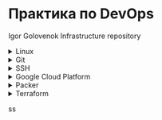 # Практика по DevOps
Igor Golovenok Infrastructure repository

<details>
  <summary>Linux </summary>

### Иерархия файловой системы
`/bin` – исполняемые файлы; `/sbin` – исполяемые файлы; `/dev` – файлы устройств; `/etc` – файлы конфигурации; `/lib` – системные библиотеки; `/home` – каталоги пользователей; `/root` – каталог суперпользователя; `/usr` – размещение приложений; `/var` – данные приложений; `/tmp` – временный каталог системы; `/var/tmp` – временные каталоги приложений; `/proc` – файловый интерфейс ОС; `/opt` – аналог “Program Files”; `/mnt` – монтирование сетевых ФС `/media` – монтирование съемных ФС; `/boot` – загрузчик и ядросистемы; `/sys` – интерфейс кустройствам ОС; `/srv` – размещение Web-сайтов, FTP...

### Система помощи
`man`, `--help`, `info`

### Переменные окружения
(`echo $...`)
- Добавить переменную в `~/.Bashrc` или `~/.zshrc`: `export PATH="/usr/lib/postgresql/12/bin:$PATH"` `export PGDATA="/usr/local/pgsql/data"`
- Обновить `source ~/.bashrc`

- `SHELL` – содержит путь к shell текущего пользователя
- `LS_COLORS` – определяет соответствие между расширениями файлов и теми цветами которыми те отражаются в при выводе командой ls
- `USER` – текущий пользователь
- `HOME` – домашний каталог пользователя USER
- `PATH` – содержит пути для поиска файлов по умолчанию
- `PWD` – указывает на текущий каталог
- `LANG` – определяет текущие настройки локали

### Команды оболочки
- `env` – выводит список переменных окружения
- `export` – экспортирует переменные окружения, делая их доступными для других программ
- `echo` – выводит на терминал то, что передано в качестве параметра, в том числе и esc-последовательности
- `reset` – возврат настроек терминала к значениям по умолчанию
- `logout` – завершение текущего пользовательского сеанса
- `exit` – завершение сеанса работы с оболочкой

### Стандартные ввод, вывод и вывод ошибок
Стандартные потоки (файлы):
- `0` – Стандартный ввод (`stdin`)
- `1` – Стандартный вывод (`stdout`)
- `2` – Стандартный вывод ошибок (`stderr`)

### Основные команды для работы с файлами
- `which` - расположение программы программе
- `ls` – вывод содержимого каталога (`-R` - вложения)
- `tree` - дерево каталога (`-d` - только дирректории)
- `pwd` – выводит на консоль путь к текущему каталогу
- `cd` – смена текущего каталога
- `touch` – создание файла или изменение его временных меток
- `mkdir` – создание каталога
- `rm / rmdir `– удаление файла / каталога , поддерживается рекурсия (`-r`)
- `cp / mv` – копирование / переименование / перенос файлов и каталогов, поддерживается рекурсия (`-r`)
- `more / less` – постраничный просмотр текстовых файлов
- `ln` – создание ссылок на файлы (hard & soft) (`-s` - символьная ссылка)
- `cat / tac` – вывод содежимого файла в прямом и обратном порядках

### Дополнительные команды для работы с файлами
- `df` - отчёт об использовании дискового пространства
- `du` - оценка места на диске , занимаемого файлами и каталогами (`-h`)
- `sort` – сортировка строк в тектовых файлах
- `cut / paste` – работа с секциями файлов (вырезать / вставить)
- `head / tail` – вывод (первых / последних) строк файла на стандартный вывод
- `wc` – подсчет (размера файла, числа символов , слов, строк и т.п.)
- `tr` – замена символов по шаблону
- `dd` - преобразовать и копировать файл
- `tee` – транслящия stdin в stdout c ведением лога 
- `uniq` – нахождение дублирующихся строк
- `find /usr/bin -user root -type f -perm -4000` - поиск в каталоге bim, тип - файлы, с правами "4000"
- `grep` – поиск по шаблону (https://losst.ru/gerp-poisk-vnutri-fajlov-v-linux)
- Архивация (https://zen.yandex.ru/media/id/5bcde82f0c05e200aab52807/sozdanie-prosmotr-i-raspakovka-arhivov-tar-zip-rar-v-linux-targz-tarbz2-zip-rar-5cb49cf476b1a600b216cb7f)

### Типы файлов
Первая буква программы `ls -l`
- `f` или `-` — обыкновенный файл
- `l` — символьная ссылка
- `d` — директория
- `c` — символьное устройство
- `b` — блочное устройство
- `p` — pipe (FIFO) файл
- `s` — файл типа socket

### Управление правами доступа
- `chmod` — изменение прав доступа (`chmod` `[-R]` `[опции]` `права` `файл`) (`chmod u+r,go+w raphael-andres`)
- `umask` — маска прав доступа
- `chown` — изменение хозяина (доступна только для root ) (`chown` `[-R]` `user[:group]` `файл`)
- `chgrp` — изменение группы (`chgrp` `[-R]` `group` `файл`)
- *`-R` - рекурсивная смена

### Типы прав доступа к файлам (к каталогам)
- `r` — право на чтение из файла (право на просмотр содержимого директории)
- `w` — право на запись в файл (право на создание, удаление файлов в директории)
- `x` — право на исполнение (право на «прохождение » в и сквозь директорию)

### Символьный формат записи прав
- `u` - права хозяина; `g` - права группы; `o` - права всех остальных; `a` - все права; `+` - установить бит; `-` - сбросить бит; `=` - установить относительно.

### Права доступа (числа)
- `r = 4`, `w = 2`, `x = 1`,
-  `* _ _ _` - * - sticky бит на каталог (`1` - включить, `0` - выключить). Если включен, то файлы из каталога может удалить только root или владелец.
- для файлов дефолд — `664`; для директорий дефолд — `775` 


### Просмотр процессов
ps [опции]:
- `a` — показывает список всех процессов «привязанных» к терминалам
- `x` — показывает список процессов не «привязанных» к терминалу
- `е` — показывает все процессы системы
- `f` — показывает дерево процессов
- `u user` — список процессов пользователя
- `ps aux | less` `ps -e` `ps xaf` `pstree` `ps xa | grep cupsd` `pgrep cupsd`

### Создание пользователей и групп
- `useradd` (`-c "..."` - комментарий; `-m` - создание домашнего каталога; `-s /bin/sh` - добавление оболочки.)(`userdel` - удалить)
- `passwd [user]` - добавление пароля
- `adduser` - медленное сознание пользователя
- `usermod -L [user]` - блокировка пользователя. (`usermod -U [user]` - разблокировака)
- `vim /etc/passwd` - настройка пользователя (`sudo vipw`)
- `/etc/shadow` - хранение паролей
- `id [user]` - информация о пользователе
- `groupadd [group]` - создание группы (`groupdel` - удалить )
- `vim /etc/group` - добавить пользователя в группу (`sudo vigr`)

### Сетевые комманды
- `ifconfig` - показать мой IP адресс
- `ip addr show ` - показать мой IP адресс
- `route` - показать адресс раутера Gateway
- `ping` - протестировать коннекшен к адрессу
- `host` - дать IP адресс вэб сайта
- `dig` - дать IP адресс вэб сайта
- `netstat`  – выдать сетевые подключения компьютера
- `sudo apt-get install openssh-server -y` - для подключения к серверу (`ssh laptop`)




</details>

<details>
  <summary>Git </summary>

## Основные команды Git

- Настроить информацию об авторе: `git config --global user.name "Igor Golovenok"`, `git config --global user.email golovonokia@mail.ru`
- Инициализация репозитория: `git init`
- Проверка состояния: `git status`
- Создание и переход на ветку second: `git checkout -b second`
- Слияние веток: ` git merge`
- Удаление ветки second: `git branch -d second`
- Добавление файлов: `git add`
- Создание коммита: `git commit -m "..."`
- Настройка удаленного репозитория : `git remote add origin git@github.com:golovenok/infrastructure.git`
- Пушим ветку second `git push --set-upstream origin second`

</details>

<details>
  <summary>SSH </summary>

  ## SSH
https://wiki.archlinux.org/index.php/SSH_keys \
https://rtfm.co.ua/ssh-rsa-klyuchi-i-ssh-agent-upravlenie-ssh-klyuchami-i-ix-parolyami/

  - Создание ключа: `ssh-keygen -t rsa -f ~/.ssh/appuser_ssh -C appuser -P ""`
  - Проверка работы агента: `eval "$(ssh-agent -s)"`
  - Добавление ключа в агента: `ssh-add ~/.ssh/appuser_ssh`
  - Подключение: `ssh -i ~/.ssh/appuser appuser@34.77.105.249`
  - Подключение через bastion: `ssh -J appuser@34.77.105.249 appuser@10.132.0.4`
  

<details>
  <summary>Алиас (~/.ssh/config) </summary>

```
  Host bastion
      HostName 34.77.105.249
      User appuser
      IdentityFile ~/.ssh/appuser
      

  Host someinternalhost
      HostName 10.132.0.4
      User appuser
      ProxyJump bastion
      IdentityFile ~/.ssh/appuser
```
</details>

Копирование файлов через SSH: https://www.shellhacks.com/ru/copy-files-ssh-10-examples

</details>

<details>
  <summary>Google Cloud Platform </summary>

  ### Установка gcloud

- `sudo snap install google-cloud-sdk --classic`
- `gcloud auth application-default login`

  ### Files
- `gsp/create-reddit-vm.sh` - cкрипт cоздает instance "reddit-app"
- `gsp/create-firewall-puma.sh` - скрипт создает firewall rules "default-puma-server"


</details>

<details>
  <summary>Packer </summary>
  
  ## Создание image с приложением Reddit в gsp
  https://github.com/express42/reddit/tree/monolith

  ### Files
  - `packer/variables.json` - файл с переменными.
  - `packer/app.json` - образ reddit-app-base c установленным Ruby.
  - `packer/db.json` - образ reddit-db-base c установленным Mongodb.
  - `packer/reddit-base.json` - образ reddit-base с установленными Ruby и Mongodb.
  - `packer/reddit-full.json` - образ reddit-full (на основе reddit-base) с готовым приложением Reddit.

  
  ### Terminal
  - Проверка на ошибки: `packer validate ./reddit-base.json`
  - Создание image: `packer build -var-file variables.json reddit-full.json`
</details>

<details>
    <summary>Terraform </summary>
  
  ## Создание VM instances в gcp с помощью Terraform


  ### Files
  - `stage/main.tf` - конфигурационный файл.
  - `stage/variables.tf` - файл под input vars.
  - `stage/outputs.tf` - файл выходных переменных.
  - `stage/terraform.tfvars` - значения переменных, которые не имеют дефолтного значения.
  - `terraform.tfstate` - Terraform хранит в этом файле состояние управляемых им ресурсов.
  - `modules` - дирректория, содержащая в себе модули: \
      `app` - модуль создающий instanse "reddit-app", compute address "reddit-app-ip", firewall rules "allow-puma-default" \
      `db` - модуль создающий instanse "reddit-db", firewall rules "allow-mongo-default" \
      `vcp` - создает firewall rules "default-allow-ssh"
  - `storage-bucket` - https://registry.terraform.io/modules/SweetOps/storage-bucket/google/latest
  
  ### Terminal
  - `terraform -v` - узнать версию 
  -  `terraform init` - инициализация модулей Terraform:
  - `terraform plan` - планирование изменений
  -  `terraform apply -auto-approve=true` - пуск
  - `terraform destroy` - удаление
  - `terraform taint "module.vcp.google_compute_firewall.firewall_ssh` - позволяет пометить ресурс, который terraform должен пересоздать, при следующем запуске.
</details>

ss

